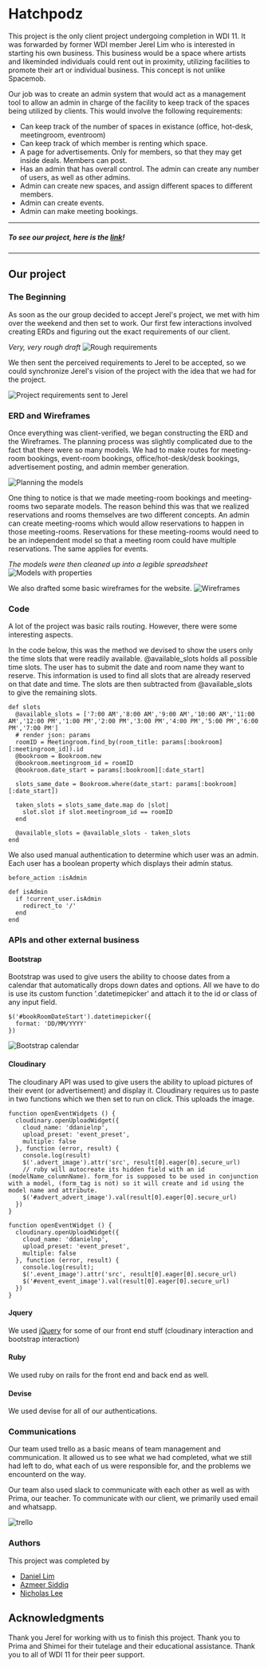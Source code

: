 # Hatchpodz

This project is the only client project undergoing completion in WDI 11. It was forwarded by former WDI member Jerel Lim who is interested in starting his own business. This business would be a space where artists and likeminded individuals could rent out in proximity, utilizing facilities to promote their art or individual business. This concept is not unlike Spacemob.

Our job was to create an admin system that would act as a management tool to allow an admin in charge of the facility to keep track of the spaces being utilized by clients. This would involve the following requirements:
* Can keep track of the number of spaces in existance (office, hot-desk, meetingroom, eventroom)
* Can keep track of which member is renting which space.
* A page for advertisements. Only for members, so that they may get inside deals. Members can post.
* Has an admin that has overall control. The admin can create any number of users, as well as other admins.
* Admin can create new spaces, and assign different spaces to different members.
* Admin can create events.
* Admin can make meeting bookings.

---

##### To see our project, here is the [link](https://www.facebook.com)!

---

## Our project

### The Beginning

As soon as the our group decided to accept Jerel's project, we met with him over the weekend and then set to work. Our first few interactions involved creating ERDs and figuring out the exact requirements of our client.

*Very, very rough draft*
![Rough requirements](./app/assets/images/requirements.png)

We then sent the perceived requirements to Jerel to be accepted, so we could synchronize Jerel's vision of the project with the idea that we had for the project.

![Project requirements sent to Jerel](./app/assets/images/project_specs.png)

### ERD and Wireframes

Once everything was client-verified, we began constructing the ERD and the Wireframes. The planning process was slightly complicated due to the fact that there were so many models. We had to make routes for meeting-room bookings, event-room bookings, office/hot-desk/desk bookings, advertisement posting, and admin member generation.

![Planning the models](./app/assets/images/model_planning.jpg)

One thing to notice is that we made meeting-room bookings and meeting-rooms two separate models. The reason behind this was that we realized reservations and rooms themselves are two different concepts. An admin can create meeting-rooms which would allow reservations to happen in those meeting-rooms. Reservations for these meeting-rooms would need to be an independent model so that a meeting room could have multiple reservations. The same applies for events.

*The models were then cleaned up into a legible spreadsheet*
![Models with properties](./app/assets/images/erd_spreadsheet.png)

We also drafted some basic wireframes for the website.
![Wireframes](./app/assets/images/wireframes.png)

### Code

A lot of the project was basic rails routing. However, there were some interesting aspects.

In the code below, this was the method we devised to show the users only the time slots that were readily available.
@available_slots holds all possible time slots. The user has to submit the date and room name they want to reserve. This information is used to find all slots that are already reserved on that date and time. The slots are then subtracted from @available_slots to give the remaining slots.

```
def slots
  @available_slots = ['7:00 AM','8:00 AM','9:00 AM','10:00 AM','11:00 AM','12:00 PM','1:00 PM','2:00 PM','3:00 PM','4:00 PM','5:00 PM','6:00 PM','7:00 PM']
  # render json: params
  roomID = Meetingroom.find_by(room_title: params[:bookroom][:meetingroom_id]).id
  @bookroom = Bookroom.new
  @bookroom.meetingroom_id = roomID
  @bookroom.date_start = params[:bookroom][:date_start]

  slots_same_date = Bookroom.where(date_start: params[:bookroom][:date_start])

  taken_slots = slots_same_date.map do |slot|
    slot.slot if slot.meetingroom_id == roomID
  end

  @available_slots = @available_slots - taken_slots
end
```

We also used manual authentication to determine which user was an admin. Each user has a boolean property which displays their admin status.

```
before_action :isAdmin

def isAdmin
  if !current_user.isAdmin
    redirect_to '/'
  end
end
```

### APIs and other external business

#### Bootstrap

Bootstrap was used to give users the ability to choose dates from a calendar that automatically drops down dates and options. All we have to do is use its custom function '.datetimepicker' and attach it to the id or class of any input field.
```
$('#bookRoomDateStart').datetimepicker({
  format: 'DD/MM/YYYY'
})
```

![Bootstrap calendar](./app/assets/images/bootstrap_calendar.png)

#### Cloudinary

The cloudinary API was used to give users the ability to upload pictures of their event (or advertisement) and display it.
Cloudinary requires us to paste in two functions which we then set to run on click. This uploads the image.

```
function openEventWidgets () {
  cloudinary.openUploadWidget({
    cloud_name: 'ddanielnp',
    upload_preset: 'event_preset',
    multiple: false
  }, function (error, result) {
    console.log(result)
    $('.advert_image').attr('src', result[0].eager[0].secure_url)
    // ruby will autocreate its hidden field with an id (modelName_columnName). form_for is supposed to be used in conjunction with a model, (form_tag is not) so it will create and id using the model name and attribute.
    $('#advert_advert_image').val(result[0].eager[0].secure_url)
  })
}

function openEventWidget () {
  cloudinary.openUploadWidget({
    cloud_name: 'ddanielnp',
    upload_preset: 'event_preset',
    multiple: false
  }, function (error, result) {
    console.log(result);
    $('.event_image').attr('src', result[0].eager[0].secure_url)
    $('#event_event_image').val(result[0].eager[0].secure_url)
  })
}
```
#### Jquery

We used [jQuery](http://jquery.com/) for some of our front end stuff (cloudinary interaction and bootstrap interaction)

#### Ruby

We used ruby on rails for the front end and back end as well.

#### Devise

We used devise for all of our authentications.

### Communications

Our team used trello as a basic means of team management and communication. It allowed us to see what we had completed, what we still had left to do, what each of us were responsible for, and the problems we encounterd on the way.

Our team also used slack to communicate with each other as well as with Prima, our teacher. To communicate with our client, we primarily used email and whatsapp.

![trello](./app/assets/images/trello.png)

### Authors

This project was completed by
* [Daniel Lim](https://github.com/ddanielnp)
* [Azmeer Siddiq](https://github.com/merejarvis)
* [Nicholas Lee](https://github.com/nicoalee)

## Acknowledgments

Thank you Jerel for working with us to finish this project.
Thank you to Prima and Shimei for their tutelage and their educational assistance.
Thank you to all of WDI 11 for their peer support.
